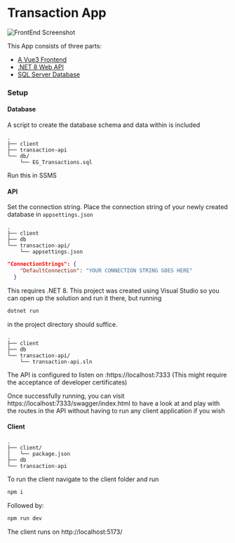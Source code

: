 # Transaction App

![FrontEnd Screenshot](https://github.com/Reuel-T/transaction-app/assets/69512501/b8e6302f-073b-4018-92d1-15db00a50a64)

This App consists of three parts:
- [A Vue3 Frontend](https://vuejs.org/)
- [.NET 8 Web API](https://dotnet.microsoft.com/en-us/)
- [SQL Server Database](https://www.microsoft.com/en-za/sql-server/sql-server-downloads)

### Setup

#### Database

A script to create the database schema and data within is included

```
.
├── client
├── transaction-api
└── db/
    └── EG_Transactions.sql
```

Run this in SSMS

#### API

Set the connection string. Place the connection string of your newly created database in `appsettings.json`

```
.
├── client
├── db
└── transaction-api/
    └── appsettings.json
```

```json
"ConnectionStrings": {
    "DefaultConnection": "YOUR CONNECTION STRING GOES HERE"
  }
```

This requires .NET 8. This project was created using Visual Studio so you can open up the solution and run it there, but running

```bash
dotnet run
```

in the project directory should suffice.

```
.
├── client
├── db
└── transaction-api/
    └── transaction-api.sln
```

The API is configured to listen on :https://localhost:7333 (This might require the acceptance of developer certificates)

Once successfully running, you can visit https://localhost:7333/swagger/index.html to have a look at and play with the routes in the API  without having to run any client application if you wish

#### Client

```
.
├── client/
│   └── package.json
├── db
└── transaction-api
```

To run the client navigate to the client folder and run

```bash
npm i
```
Followed by:
```bash
npm run dev
```

The client runs on http://localhost:5173/
